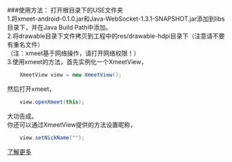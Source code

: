 ###使用方法：
打开根目录下的USE文件夹 <br>
1.将xmeet-android-0.1.0.jar和Java-WebSocket-1.3.1-SNAPSHOT.jar添加到libs目录下，并在Java Build Path中添加。 <br>
2.将drawable目录下文件拷贝到工程中的res/drawable-hdpi目录下（注意请不要有重名文件） <br>
（注：xmeet基于网络操作，请打开网络权限！） <br>
3.使用xmeet的方法，首先实例化一个XmeetView， <br>
```Java
	XmeetView view = new XmeetView();
```
然后打开xmeet， <br>
```Java
	view.openXmeet(this);
```
大功告成。 <br>
你还可以通过XmeetView提供的方法设置昵称， <br>
```Java
	view.setNickName(""); 
```
[了解更多](http://meet.xpro.im)